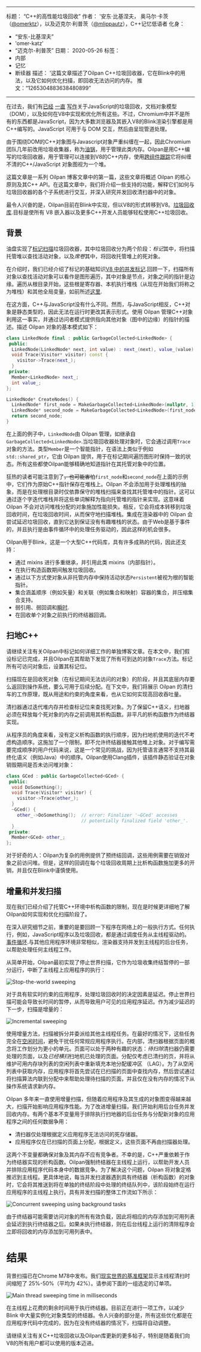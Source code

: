 ***

标题： “C++的高性能垃圾回收”
作者： '安东·比基涅夫， 奥马尔·卡茨 （[@omerktz](https://twitter.com/omerktz)），以及迈克尔·利普茨（[@mlippautz](https://twitter.com/mlippautz)），C++记忆低语者
化身：

*   “安东-比基涅夫”
*   'omer-katz'
*   “迈克尔-利普茨”
    日期： 2020-05-26
    标签：
*   内部
*   记忆
*   断续器
    描述： '这篇文章描述了Oilpan C++垃圾回收器，它在Blink中的用法，以及它如何优化扫描，即回收无法访问的内存。
    推文：“1265304883638480899”

***

在过去，我们有[已经](https://v8.dev/blog/trash-talk) [一直](https://v8.dev/blog/concurrent-marking) [写作](https://v8.dev/blog/tracing-js-dom)关于JavaScript的垃圾回收，文档对象模型（DOM），以及如何在V8中实现和优化所有这些。不过，Chromium中并不是所有的东西都是JavaScript，因为大多数浏览器及其嵌入V8的Blink渲染引擎都是用C++编写的。JavaScript 可用于与 DOM 交互，然后由呈现管道处理。

由于围绕DOM的C++对象图与Javascript对象严重纠缠在一起，因此Chromium团队几年前改用垃圾收集器，称为[油锅](https://www.youtube.com/watch?v=\_uxmEyd6uxo)，用于管理此类内存。Oilpan是用C++编写的垃圾回收器，用于管理可以连接到V8的C++内存，使用[跨组件跟踪](https://research.google/pubs/pub47359/)它将纠缠不清的C++/JavaScript 对象图视为一个堆。

这篇文章是一系列 Oilpan 博客文章中的第一篇，这些文章将概述 Oilpan 的核心原则及其C++ API。在这篇文章中，我们将介绍一些支持的功能，解释它们如何与垃圾回收器的各个子系统进行交互，并深入研究并发回收清扫器中的对象。

最令人兴奋的是，Oilpan目前在Blink中实现，但以V8的形式转移到V8。[垃圾回收库](https://chromium.googlesource.com/v8/v8.git/+/HEAD/include/cppgc/).目标是使所有 V8 嵌入器以及更多C++开发人员能够轻松使用C++垃圾回收。

## 背景

油盘实现了[标记扫描](https://en.wikipedia.org/wiki/Tracing_garbage_collection)垃圾回收器，其中垃圾回收分为两个阶段：*标记*其中，将扫描托管堆以查找活动对象，以及*席卷*其中，将回收托管堆上的死对象。

在介绍时，我们已经介绍了标记的基础知识[V8 中的并发标记](https://v8.dev/blog/concurrent-marking).回顾一下，扫描所有对象以查找活动对象可以看作是图形遍历，其中对象是节点，对象之间的指针是边缘。遍历从根目录开始，这些根是寄存器、本机执行堆栈（从现在开始我们将称之为堆栈）和其他全局变量，如前所述[这里](https://v8.dev/blog/concurrent-marking#background).

在这方面，C++与JavaScript没有什么不同。然而，与JavaScript相反，C++对象是静态类型的，因此无法在运行时更改其表示形式。使用 Oilpan 管理C++对象利用这一事实，并通过访问者模式提供指向其他对象（图中的边缘）的指针的描述。描述 Oilpan 对象的基本模式如下：

```cpp
class LinkedNode final : public GarbageCollected<LinkedNode> {
 public:
  LinkedNode(LinkedNode* next, int value) : next_(next), value_(value) {}
  void Trace(Visitor* visitor) const {
    visitor->Trace(next_);
  }
 private:
  Member<LinkedNode> next_;
  int value_;
};

LinkedNode* CreateNodes() {
  LinkedNode* first_node = MakeGarbageCollected<LinkedNode>(nullptr, 1);
  LinkedNode* second_node = MakeGarbageCollected<LinkedNode>(first_node, 2);
  return second_node;
}
```

在上面的例子中，`LinkedNode`由 Oilpan 管理，如继承自`GarbageCollected<LinkedNode>`.当垃圾回收器处理对象时，它会通过调用`Trace`对象的方法。类型`Member`是一个智能指针，在语法上类似于例如`std::shared_ptr`，它由 Oilpan 提供，用于在标记期间遍历图形时保持一致的状态。所有这些都使Oilpan能够精确地知道指针在其托管对象中的位置。

狂热的读者可能注意到了~~，也可能害怕~~`first_node`和`second_node`在上面的示例中，它们作为原始C++指针保存在堆栈上。Oilpan 不会添加用于处理堆栈的抽象，而是在处理根目录时仅依靠保守的堆栈扫描来查找其托管堆中的指针。这可以通过逐个字迭代堆栈并将这些单词解释为指向托管堆的指针来实现。这意味着 Oilpan 不会对访问堆栈分配的对象施加性能损失。相反，它会将成本转移到垃圾回收时间，在垃圾回收时间，从而保守地扫描堆栈。集成在渲染器中的 Oilpan 会尝试延迟垃圾回收，直到它达到保证没有有趣堆栈的状态。由于Web是基于事件的，并且执行是由事件循环中的处理任务驱动的，因此这样的机会很多。

Oilpan用于Blink，这是一个大型C++代码库，具有许多成熟的代码，因此还支持：

*   通过 mixins 进行多重继承，并引用此类 mixins（内部指针）。
*   在执行构造函数期间触发垃圾回收。
*   通过以下方式使对象从非托管内存中保持活动状态`Persistent`被视为根的智能指针。
*   集合涵盖顺序（例如矢量）和关联（例如集合和映射）容器的集合，并压缩集合支持。
*   弱引用、弱回调和[瞬时](https://en.wikipedia.org/wiki/Ephemeron).
*   在回收单个对象之前执行的终结器回调。

## 扫地C++

请继续关注有关Oilpan中标记如何详细工作的单独博客文章。在本文中，我们假设标记已完成，并且Oilpan在其帮助下发现了所有可到达的对象`Trace`方法。标记所有可访问对象后，设置其标记位。

扫描现在是回收死对象（在标记期间无法访问的对象）的阶段，并且其底层内存要么返回到操作系统，要么可用于后续分配。在下文中，我们将展示 Oilpan 的清扫车的工作原理，既从用途和约束的角度来看，也从它如何实现高回收吞吐量。

清扫器通过迭代堆内存并检查标记位来查找死对象。为了保留C++语义，扫地器必须在释放每个死对象的内存之前调用其析构函数。非平凡的析构函数作为终结器实现。

从程序员的角度来看，没有定义析构函数的执行顺序，因为扫地机使用的迭代不考虑构造顺序。这施加了一个限制，即不允许终结器接触其他堆上对象。对于编写需要完成顺序的用户代码来说，这是一个常见的挑战，因为托管语言通常不支持其最终化语义（例如Java）中的顺序。Oilpan使用Clang插件，该插件静态验证在对象销毁期间是否未访问堆对象：

```cpp
class GCed : public GarbageCollected<GCed> {
 public:
  void DoSomething();
  void Trace(Visitor* visitor) {
    visitor->Trace(other_);
  }
  ~GCed() {
    other_->DoSomething();  // error: Finalizer '~GCed' accesses
                            // potentially finalized field 'other_'.
  }
 private:
  Member<GCed> other_;
};
```

对于好奇的人：Oilpan为复杂的用例提供了预终结回调，这些用例需要在销毁对象之前访问堆。但是，这样的回调在每个垃圾回收周期上比析构函数施加更多的开销，并且仅在Blink中谨慎使用。

## 增量和并发扫描

现在我们已经介绍了托管C++环境中析构函数的限制，现在是时候更详细地了解Oilpan如何实现和优化扫描阶段了。

在深入研究细节之前，重要的是要回顾一下程序在网络上的一般执行方式。任何执行，例如，JavaScript程序以及垃圾回收，都是通过调度任务从主线程驱动的。[事件循环](https://en.wikipedia.org/wiki/Event_loop).与其他应用程序环境非常相似，渲染器支持并发到主线程的后台任务，以帮助处理任何主线程工作。

从简单开始，Oilpan最初实现了停止世界扫描，它作为垃圾收集终结暂停的一部分运行，中断了主线程上应用程序的执行：

![Stop-the-world sweeping](../_img/high-performance-cpp-gc/stop-the-world-sweeping.svg)

对于具有软实时约束的应用程序，处理垃圾回收时的决定因素是延迟。停止世界扫描可能会导致长时间的暂停，从而导致用户可见的应用程序延迟。作为减少延迟的下一步，扫描是增量的：

![Incremental sweeping](../_img/high-performance-cpp-gc/incremental-sweeping.svg)

使用增量方法，扫描被拆分并委派给其他主线程任务。在最好的情况下，这些任务完全在[空闲时间](https://research.google/pubs/pub45361/)，避免干扰任何常规应用程序执行。在内部，清扫器根据页面的概念将工作划分为更小的单元。页面可以处于两种有趣的状态：*待扫除*清扫器仍需要处理的页面，以及*已经横扫*扫地机已处理的页面。分配仅考虑已清扫的页，并将从维护可用内存块列表的空闲列表中重新填充本地分配缓冲区 （LAG）。为了从空闲列表中获取内存，应用程序将首先尝试在已扫描的页面中查找内存，然后尝试通过将扫描算法内联到分配中来帮助处理待扫描的页面，并且仅在没有内存的情况下从操作系统请求新内存。

Oilpan 多年来一直使用增量扫描，但随着应用程序及其生成的对象图变得越来越大，扫描开始影响应用程序性能。为了改进增量扫描，我们开始利用后台任务并发回收内存。有两个基本不变量用于排除执行扫地器的后台任务与分配新对象的应用程序之间的任何数据争用：

*   清扫器仅处理根据定义应用程序无法访问的死存储器。
*   应用程序仅在已扫描的页面上分配，根据定义，这些页面不再由扫描器处理。

这两个不变量都确保对象及其内存不应有竞争者。不幸的是，C++严重依赖于作为终结器实现的析构函数。Oilpan强制终结器在主线程上运行，以帮助开发人员并排除应用程序代码本身中的数据竞争。为了解决这个问题，Oilpan 将对象定格推迟到主线程。更具体地说，每当并发扫波器遇到具有终结器（析构函数）的对象时，它会将其推送到将在单独的终结阶段中处理的终结队列中，该阶段始终在运行应用程序的主线程上执行。具有并发扫描的整体工作流如下所示：

![Concurrent sweeping using background tasks](../_img/high-performance-cpp-gc/concurrent-sweeping.svg)

由于终结器可能需要访问对象的所有有效负载，因此将相应的内存添加到可用列表会延迟到执行终结器之后。如果未执行终结器，则在后台线程上运行的清除程序会立即将回收的内存添加到可用列表中。

# 结果

背景扫描已在Chrome M78中发布。我们[现实世界的基准框架](https://v8.dev/blog/real-world-performance)显示主线程清扫时间缩短了 25%-50%（平均为 42%）。请参阅下面的一组选定的订单项。

![Main thread sweeping time in milliseconds](../_img/high-performance-cpp-gc/results.svg)

在主线程上花费的剩余时间用于执行终结器。目前正在进行一项工作，以减少 Blink 中大量实例化对象类型的终结器。令人兴奋的部分是，所有这些优化都是在应用程序代码中完成的，因为在没有终结器的情况下，扫描将自动调整。

请继续关注有关C++垃圾回收以及Oilpan库更新的更多帖子，特别是随着我们向V8的所有用户都可以使用的版本迈进。
